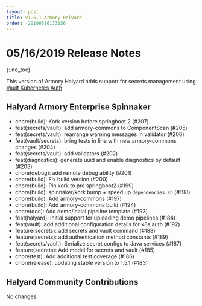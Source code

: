 ```yaml
---
layout: post
title: v1.5.1 Armory Halyard
order: -20190516173156
---
```


# 05/16/2019 Release Notes
{:.no_toc}


This version of Armory Halyard adds support for secrets management using [Vault Kubernetes Auth](https://docs.armory.io/spinnaker-install-admin-guides/secrets-vault/)

## Halyard Armory Enterprise Spinnaker
 - chore(build): Kork version before springboot 2 (#207)
 - feat(secrets/vault): add armory-commons to ComponentScan (#205)
 - feat(secrets/vault): rearrange warning messages in validator (#206)
 - feat(vault/secrets): bring tests in line with new armory-commons changes (#204)
 - feat(secrets/vault): add validators (#202)
 - feat(diagnostics): generate uuid and enable diagnostics by default (#203)
 - chore(debug): add remote debug ability (#201)
 - chore(build): Fix build version (#200)
 - chore(build): Pin kork to pre springboot2 (#199)
 - chore(build): spinnaker/kork bump + speed up `dependencies.sh` (#198)
 - chore(build): Add armory-commons (#197)
 - chore(build): Add armory-commons build (#194)
 - chore(doc): Add demo/initial pipeline template (#193)
 - feat(halyard): Initial support for uploading demo pipelines (#184)
 - feat(vault): add additional configuration details for k8s auth (#192)
 - feature(secrets): add secrets and vault command (#188)
 - feature(secrets): add authentication method constants (#189)
 - feat(secrets/vault): Serialize secret configs to Java services (#187)
 - feature(secrets): Add model for secrets and vault (#185)
 - chore(test): Add additional test coverage (#186)
 - chore(release): updating stable version to 1.5.1 (#183)

##  Halyard Community Contributions
No changes
